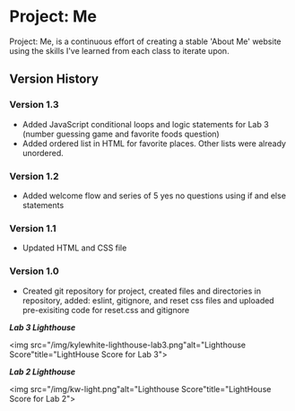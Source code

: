 # Project: Me

Project: Me, is a continuous effort of creating a stable 'About Me' website using the skills I've learned from each class to iterate upon.

## Version History

### Version 1.3

+ Added JavaScript conditional loops and logic statements for Lab 3 (number guessing game and favorite foods question)
+ Added ordered list in HTML for favorite places. Other lists were already unordered.

### Version 1.2

+ Added welcome flow and series of 5 yes no questions using if and else statements

### Version 1.1

+ Updated HTML and CSS file

### Version 1.0

+ Created git repository for project, created files and directories in repository, added: eslint, gitignore, and reset css files and uploaded pre-exisiting code for reset.css and gitignore



**_Lab 3 Lighthouse_**

<img src="/img/kylewhite-lighthouse-lab3.png"alt="Lighthouse Score"title="LightHouse Score for Lab 3">

**_Lab 2 Lighthouse_**

<img src="/img/kw-light.png"alt="Lighthouse Score"title="LightHouse Score for Lab 2">
